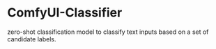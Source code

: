 # ComfyUI-Classifier
zero-shot classification model to classify text inputs based on a set of candidate labels.
